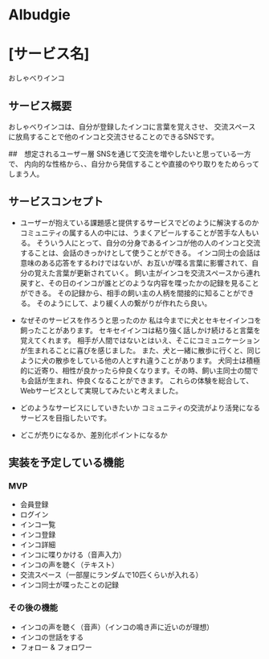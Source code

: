 # AIbudgie

# [サービス名]
おしゃべりインコ

## サービス概要
おしゃべりインコは、自分が登録したインコに言葉を覚えさせ、
交流スペースに放鳥することで他のインコと交流させることのできるSNSです。

##　想定されるユーザー層
SNSを通じて交流を増やしたいと思っている一方で、
内向的な性格から、、自分から発信することや直接のやり取りをためらってしまう人。

## サービスコンセプト
* ユーザーが抱えている課題感と提供するサービスでどのように解決するのか
コミュニティの属する人の中には、うまくアピールすることが苦手な人もいる。
そういう人にとって、自分の分身であるインコが他の人のインコと交流することは、会話のきっかけとして使うことができる。
インコ同士の会話は意味のある応答をするわけではないが、お互いが喋る言葉に影響されて、自分の覚えた言葉が更新されていく。
飼い主がインコを交流スペースから連れ戻すと、その日のインコが誰とどのような内容を喋ったかの記録を見ることができる。
その記録から、相手の飼い主の人柄を間接的に知ることができる。
そのようにして、より緩く人の繋がりが作れたら良い。

* なぜそのサービスを作ろうと思ったのか
私は今までに犬とセキセイインコを飼ったことがあります。
セキセイインコは粘り強く話しかけ続けると言葉を覚えてくれます。
相手が人間ではないとはいえ、そこにコミュニケーションが生まれることに喜びを感じました。
また、犬と一緒に散歩に行くと、同じように犬の散歩をしている他の人とすれ違うことがあります。
犬同士は積極的に近寄り、相性が良かったら仲良くなります。その時、飼い主同士の間でも会話が生まれ、仲良くなることができます。
これらの体験を総合して、Webサービスとして実現してみたいと考えました。

* どのようなサービスにしていきたいか
コミュニティの交流がより活発になるサービスを目指したいです。

* どこが売りになるか、差別化ポイントになるか

## 実装を予定している機能
### MVP
* 会員登録
* ログイン
* インコ一覧
* インコ登録
* インコ詳細
* インコに喋りかける（音声入力）
* インコの声を聴く（テキスト）
* 交流スペース（一部屋にランダムで10匹くらいが入れる）
* インコ同士が喋ったことの記録

### その後の機能
* インコの声を聴く（音声）（インコの鳴き声に近いのが理想）
* インコの世話をする
* フォロー & フォロワー